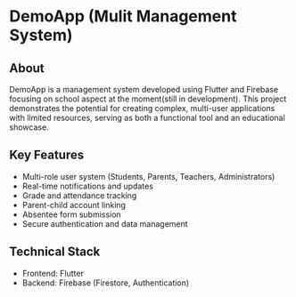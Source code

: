 # DemoApp (Mulit Management System)

## About
DemoApp is a management system developed using Flutter and Firebase focusing on school aspect at the moment(still in development). This project demonstrates the potential for creating complex, multi-user applications with limited resources, serving as both a functional tool and an educational showcase.

## Key Features
- Multi-role user system (Students, Parents, Teachers, Administrators)
- Real-time notifications and updates
- Grade and attendance tracking
- Parent-child account linking
- Absentee form submission
- Secure authentication and data management

## Technical Stack
- Frontend: Flutter
- Backend: Firebase (Firestore, Authentication)
